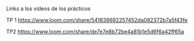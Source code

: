 Links a los videos de los prácticos

TP 1
https://www.loom.com/share/541838692257452da082372b7a5f43fe

TP2
https://www.loom.com/share/de7e7e8b72be4a81b1e5d6f6a42ff65a
